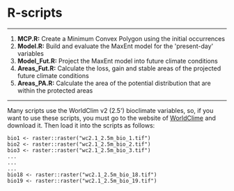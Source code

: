 # R-scripts

***

1. **MCP.R:** Create a Minimum Convex Polygon using the initial occurrences
2. **Model.R:** Build and evaluate the MaxEnt model for the 'present-day' variables 
3. **Model_Fut.R:** Project the MaxEnt model into future climate conditions
4. **Areas_Fut.R:** Calculate the loss, gain and stable areas of the projected future climate conditions
5. **Areas_PA.R:** Calculate the area of the potential distribution that are within the protected areas

***

Many scripts use the  WorldClim v2 (2.5') bioclimate variables, so, if you want to use these scripts, you must go to the website of [WorldClime](https://www.worldclim.org/data/worldclim21.html) and download it. Then load it into the scripts as follows:


```{r}
bio1 <- raster::raster("wc2.1_2.5m_bio_1.tif")
bio2 <- raster::raster("wc2.1_2.5m_bio_2.tif")
bio3 <- raster::raster("wc2.1_2.5m_bio_3.tif")
...
...
...
bio18 <- raster::raster("wc2.1_2.5m_bio_18.tif")
bio19 <- raster::raster("wc2.1_2.5m_bio_19.tif")
```
